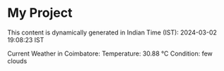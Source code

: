 # My Project

This content is dynamically generated in Indian Time (IST): 2024-03-02 19:08:23 IST


Current Weather in Coimbatore:
Temperature: 30.88 °C
Condition: few clouds
